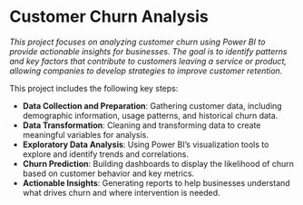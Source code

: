 # Customer Churn Analysis
*This project focuses on analyzing customer churn using Power BI to provide actionable insights for businesses. The goal is to identify patterns and key factors that contribute to customers leaving a service or product, allowing companies to develop strategies to improve customer retention.*

This project includes the following key steps:
- **Data Collection and Preparation**: Gathering customer data, including demographic information, usage patterns, and historical churn data.
- **Data Transformation**: Cleaning and transforming data to create meaningful variables for analysis.
- **Exploratory Data Analysis**: Using Power BI’s visualization tools to explore and identify trends and correlations.
- **Churn Prediction**: Building dashboards to display the likelihood of churn based on customer behavior and key metrics.
- **Actionable Insights**: Generating reports to help businesses understand what drives churn and where intervention is needed.
